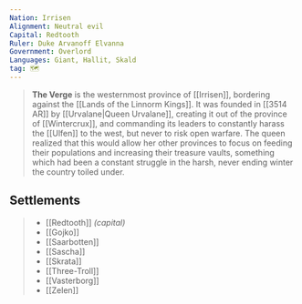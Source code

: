 ```yaml
---
Nation: Irrisen
Alignment: Neutral evil
Capital: Redtooth
Ruler: Duke Arvanoff Elvanna
Government: Overlord
Languages: Giant, Hallit, Skald
tag: 🗺️
---
```


> **The Verge** is the westernmost province of [[Irrisen]], bordering against the [[Lands of the Linnorm Kings]]. It was founded in [[3514 AR]] by [[Urvalane|Queen Urvalane]], creating it out of the province of [[Wintercrux]], and commanding its leaders to constantly harass the [[Ulfen]] to the west, but never to risk open warfare. The queen realized that this would allow her other provinces to focus on feeding their populations and increasing their treasure vaults, something which had been a constant struggle in the harsh, never ending winter the country toiled under. 


## Settlements

> - [[Redtooth]] *(capital)*
> - [[Gojko]]
> - [[Saarbotten]]
> - [[Sascha]]
> - [[Skrata]]
> - [[Three-Troll]]
> - [[Vasterborg]]
> - [[Zelen]]







